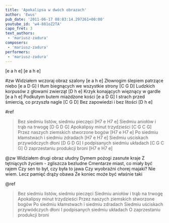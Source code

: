 ```yaml
---
title: 'Apokalipsa w dwóch obrazach'
author: 'Ewus'
pub_date: '2011-06-17 08:03:14.297261+00:00'
youtube_id: 'w4-881oZ2TA'
capo_fret: 3
text_authors:
 - 'mariusz-zadura'
composers:
 - 'mariusz-zadura'
performers:
 - 'mariusz-zadura'
---
```


[e a h e]
[e a h e]

#zw
Widziałem wczoraj obraz szalony [e a h e]
Złowrogim ślepiem patrzące niebo [e a D G]
I tłum biegnących we wszystkie strony [C G D]
Ludzkich korpusów z głowami zwierząt [D h e]
Krzyk konających więznący w gardle [e a h e]
Podkutym butem miażdżone kości [e a D G]
I strach przed śmiercią, co przyszła nagle [C G D]
Bez zapowiedzi i bez litości [D h e]

#ref
>Bez siedmiu listów, siedmiu pieczęci [H7 e H7 e]
>Siedmiu aniołów i trąb na trwogę [D G D G]
>Apokalipsy minut trzydzieści [C G C G]
>Przez naszych ziemskich stworzone bogów [H7 e H7 e]
>Po siedmiu kłamstwach i siedmiu zdradach [H7 e H7 e]
>Siedmiu uściskach przywódczych dłoni [D G D G]
>I podpisanych siedmiu układach [C G C G]
>O zaprzestaniu produkcji broni  [H7 e H7 e]

@zw
Widziałem drugi obraz ułudny
Dymem pożogi zasnute kraje
Z tętniących życiem - zgliszcza bezludne
Cmentarze miast, co miały być rajem
Czy sen to był, czy była to jawa
Czy wyobraźni chorej majaki?
Nie wiem. Lecz pamięć drąży obawa
Że koniec może być właśnie taki 

@ref
>Bez siedmiu listów, siedmiu pieczęci
>Siedmiu aniołów i trąb na trwogę
>Apokalipsy minut trzydzieści
>Przez naszych ziemskich stworzone bogów
>Po siedmiu kłamstwach i siedmiu zdradach
>Siedmiu uściskach przywódczych dłoni
>I podpisanych siedmiu układach
>O zaprzestaniu produkcji broni 